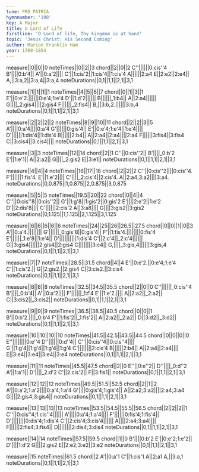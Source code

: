 ```yaml
---
tune: PRO PATRIA
hymnnumber: '198'
key: A Major
title: O Lord of Life
firstline: 'O Lord of life, Thy kingdom is at hand'
topic: 'Jesus Christ: His Second Coming'
author: Marion Franklin Ham
year: 1769-1854
---
```

measure||0||0||0
noteTimes||0||2||3
chord||2||0||2
C''||||||0:cis''4
B'||||0:b'4||
A'||0:a'2||||
C'||1:cis'2||1:cis'4||1:cis'4
A||||||2:a4
E||2:e2||2:e4||
A,||3:a,2||3:a,4||3:a,4
noteDurations||0,1||1,1||2,1||3,1

measure||1||1||1||1
noteTimes||4||5||6||7
chord||0||1||3||1
E'||0:e'2.||||||0:e'4;1:e'4
D'||1:d'2||||||
B||||||_1:b4||
A||2:a4||||||
G||||_2:gis4||||2:gis4
F||||||_2:fis4||
B,||3:b,2.||||||3:b,4
noteDurations||0,1||1,1||2,1||3,1

measure||2||2||2||2
noteTimes||8||9||10||11
chord||2||2||3||5
A'||||0:a'4||||0:a'4
G'||||||0:gis'4||
E'||0:e'4;1:e'4||1:e'4||||
D'||||||1:dis'4||1:dis'4
B||||||2:b4||
A||2:a4||2:a4||||2:a4
F||||||3:fis4||3:fis4
C||3:cis4||3:cis4||||
noteDurations||0,1||1,1||2,1||3,1

measure||3||3
noteTimes||12||14
chord||2||1
C''||0:cis''2||
B'||||_0:b'2
E'||1:e'1||
A||2:a2||
G||||_2:gis2
E||3:e1||
noteDurations||0,1||1,1||2,1||3,1

measure||4||4||4
noteTimes||16||17||18
chord||2||2||2
C''||0:cis''2||||0:cis''4.
F'||||||1:fis'4.
E'||1:e'2||||
C'||||_2:cis'4||2:cis'4.
A||2:a4;3:a2||||3:a4.
noteDurations||0,0.875||1,0.875||2,0.875||3,0.875

measure||5||5||5
noteTimes||19.5||20||22
chord||0||4||4
C''||0:cis''8||0:cis''2||
G'||1:g'8||1:gis'2||0:gis'2
E'||||2:e'2||1:e'2
D'||2:dis'8||||
C'||||||2:cis'2
A||3:a8||||
G||||3:gis2||3:gis2
noteDurations||0,1.125||1,1.125||2,1.125||3,1.125

measure||6||6||6||6||6
noteTimes||24||25||26||26.5||27.5
chord||0||0||1||0||3
A'||0:a'4.||||||||
G'||||||_0:gis'8||0:gis'4||
F'||1:fis'4.||||||||0:fis'4
E'||||||_1:e'8||1:e'4||
D'||||||||||1:dis'4
C'||2:c'4||_2:c'4||||||
G||3:gis4||||||2:gis4||2:gis4
C||||||||3:c4||
G,||||_3:gis,4||||||3:gis,4
noteDurations||0,1||1,1||2,1||3,1

measure||7||7
noteTimes||28.5||31.5
chord||4||4
E'||0:e'2.||0:e'4;1:e'4
C'||1:cis'2.||
G||2:gis2.||2:gis4
C||3:cis2.||3:cis4
noteDurations||0,1||1,1||2,1||3,1

measure||8||8||8
noteTimes||32.5||34.5||35.5
chord||2||0||0
C''||||||_0:cis''4
B'||||_0:b'4||
A'||0:a'2||||
F'||||||_1:f'4
E'||1:e'2.||||
A||2:a2||_2:a2||
C||3:cis2||_3:cis2||
noteDurations||0,1||1,1||2,1||3,1

measure||9||9||9
noteTimes||36.5||38.5||40.5
chord||0||0||1
B'||0:b'2.||||_0:b'4
F'||1:fis'2||_1:fis'2||
A||2:a2||_2:a2||
D||3:d2||_3:d2||
noteDurations||0,1||1,1||2,1||3,1

measure||10||10||10||10
noteTimes||41.5||42.5||43.5||44.5
chord||0||0||0||0
E''||||||||0:e''4
D''||||||0:d''4||
C''||0:cis''4||0:cis''4||||
G'||1:g'4||1:g'4||1:g'4||1:g'4
C'||||||||2:cis'4
B||||||2:b4||
A||2:a4||2:a4||||
E||3:e4||3:e4||3:e4||3:e4
noteDurations||0,1||1,1||2,1||3,1

measure||11||11
noteTimes||45.5||47.5
chord||2||0
E''||0:e''2||
D''||||_0:d''2
A'||1:a'1||
D'||||_2:d'2
C'||2:cis'2||
F||3:fis1||
noteDurations||0,1||1,1||2,1||3,1

measure||12||12||12
noteTimes||49.5||51.5||52.5
chord||2||1||2
A'||0:a'2;1:a'2||||0:a'4;1:a'4
G'||||0:gis'4;1:gis'4||
A||2:a2;3:a2||||2:a4;3:a4
G||||2:gis4;3:gis4||
noteDurations||0,1||1,1||2,1||3,1

measure||13||13||13||13
noteTimes||53.5||54.5||55.5||56.5
chord||2||2||2||1
C''||0:cis''4;1:cis''4||||||
A'||||0:a'4;1:a'4||||
F'||||||0:fis'4;1:fis'4||
D'||||||||0:dis'4;1:dis'4
C'||2:cis'4;3:cis'4||||||
A||||2:a4;3:a4||||
F||||||2:fis4;3:fis4||
D||||||||2:dis4;3:dis4
noteDurations||0,1||1,1||2,1||3,1

measure||14||14
noteTimes||57.5||59.5
chord||1||0
B'||||0:b'2
E'||0:e'2;1:e'2||
D'||||1:d'2
G||||2:gis2
E||2:e2;3:e2||3:e2
noteDurations||0,1||1,1||2,1||3,1

measure||15
noteTimes||61.5
chord||2
A'||0:a'1
C'||1:cis'1
A||2:a1
A,||3:a,1
noteDurations||0,1||1,1||2,1||3,1

